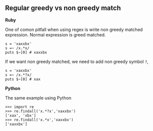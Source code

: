 ## Regular greedy vs non greedy match 

**Ruby**

One of comon pitfall when using regex is write non greedy matched expression. Normal expression is greed matched.

    s = 'xaxxbx'
    s =~ /x.*x/
    puts $~[0] # xaxxbx
    
If we want non greedy matched, we need to add non greedy symbol `?`, 

    s = 'xaxxbx'
    s =~ /x.*?x/
    puts $~[0] # xax

**Python**

The same example using Python

    >>> import re
    >>> re.findall('x.*?x','xaxxbx')
    ['xax', 'xbx']
    >>> re.findall('x.*x','xaxxbx')
    ['xaxxbx']
